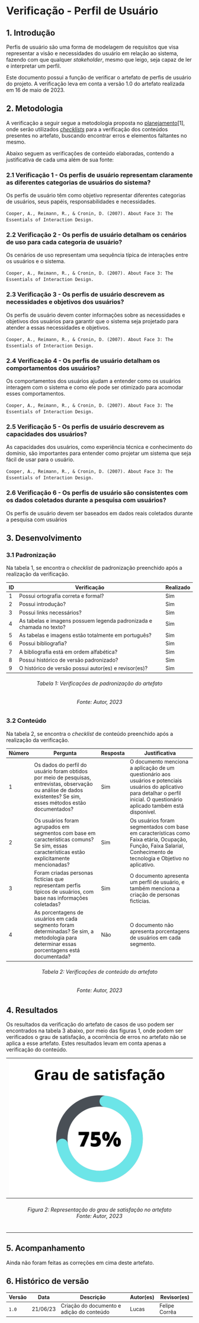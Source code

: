 # Verificação - Perfil de Usuário

## 1. Introdução
Perfis de usuário são uma forma de modelagem de requisitos que visa representar a visão e necessidades do usuário em relação ao sistema, fazendo com que qualquer _stakeholder_, mesmo que leigo, seja capaz de ler e interpretar um perfil.

Este documento possui a função de verificar o artefato de perfis de usuário do projeto. A verificação leva em conta a versão 1.0 do artefato realizada em 16 de maio de 2023.

## 2. Metodologia
A verificação a seguir segue a metodologia proposta no [planejamento](../planejamento.md)[1], onde serão utilizados _[checklists](../../planejamento/glossario.md#Checklist)_ para a verificação dos conteúdos presentes no artefato, buscando encontrar erros e elementos faltantes no mesmo.

Abaixo seguem as verificações de conteúdo elaboradas, contendo a justificativa de cada uma além de sua fonte:

### 2.1 Verificação 1 - Os perfis de usuário representam claramente as diferentes categorias de usuários do sistema?

Os perfis de usuário têm como objetivo representar diferentes categorias de usuários, seus papéis, responsabilidades e necessidades. 

`Cooper, A., Reimann, R., & Cronin, D. (2007). About Face 3: The Essentials of Interaction Design.`

### 2.2 Verificação 2 - Os perfis de usuário detalham os cenários de uso para cada categoria de usuário?

Os cenários de uso representam uma sequência típica de interações entre os usuários e o sistema.

`Cooper, A., Reimann, R., & Cronin, D. (2007). About Face 3: The Essentials of Interaction Design.`

### 2.3 Verificação 3 - Os perfis de usuário descrevem as necessidades e objetivos dos usuários?

Os perfis de usuário devem conter informações sobre as necessidades e objetivos dos usuários para garantir que o sistema seja projetado para atender a essas necessidades e objetivos.

`Cooper, A., Reimann, R., & Cronin, D. (2007). About Face 3: The Essentials of Interaction Design.`

### 2.4 Verificação 4 - Os perfis de usuário detalham os comportamentos dos usuários?

Os comportamentos dos usuários ajudam a entender como os usuários interagem com o sistema e como ele pode ser otimizado para acomodar esses comportamentos.

`Cooper, A., Reimann, R., & Cronin, D. (2007). About Face 3: The Essentials of Interaction Design.`

### 2.5 Verificação 5 - Os perfis de usuário descrevem as capacidades dos usuários?

As capacidades dos usuários, como experiência técnica e conhecimento do domínio, são importantes para entender como projetar um sistema que seja fácil de usar para o usuário.

`Cooper, A., Reimann, R., & Cronin, D. (2007). About Face 3: The Essentials of Interaction Design.`

### 2.6 Verificação 6 - Os perfis de usuário são consistentes com os dados coletados durante a pesquisa com usuários?

Os perfis de usuário devem ser baseados em dados reais coletados durante a pesquisa com usuários

## 3. Desenvolvimento

### 3.1 Padronização

Na tabela 1, se encontra o _checklist_ de padronização preenchido após a realização da verificação.

| ID | Verificação                                                          | Realizado |
|----|----------------------------------------------------------------------|-----------|
| 1  | Possui ortografia correta e formal?                                  | Sim       |
| 2  | Possui introdução?                                                   | Sim       |
| 3  | Possui links necessários?                                            | Sim       |
| 4  | As tabelas e imagens possuem legenda padronizada e chamada no texto? | Sim       |
| 5  | As tabelas e imagens estão totalmente em português?                  | Sim       |
| 6  | Possui bibliografia?                                                 | Sim       |
| 7  | A bibliografia está em ordem alfabética?                             | Sim       |
| 8  | Possui histórico de versão padronizado?                              | Sim       |
| 9  | O histórico de versão possui autor(es) e revisor(es)?                | Sim       |

<h6 align = "center"> Tabela 1: Verificações de padronização do artefato</h6>
<h6 align = "center"> Fonte: Autor, 2023 </h6>

### 3.2 Conteúdo

Na tabela 2, se encontra o _checklist_ de conteúdo preenchido após a realização da verificação.

| Número | Pergunta | Resposta | Justificativa |
|--------|----------|----------|---------------|
| 1      | Os dados do perfil do usuário foram obtidos por meio de pesquisas, entrevistas, observação ou análise de dados existentes? Se sim, esses métodos estão documentados? | Sim | O documento menciona a aplicação de um questionário aos usuários e potenciais usuários do aplicativo para detalhar o perfil inicial. O questionário aplicado também está disponível. |
| 2      | Os usuários foram agrupados em segmentos com base em características comuns? Se sim, essas características estão explicitamente mencionadas? | Sim | Os usuários foram segmentados com base em características como Faixa etária, Ocupação, Função, Faixa Salarial, Conhecimento de tecnologia e Objetivo no aplicativo. |
| 3      | Foram criadas personas fictícias que representam perfis típicos de usuários, com base nas informações coletadas? | Sim | O documento apresenta um perfil de usuário, e também menciona a criação de personas fictícias. |
| 4      | As porcentagens de usuários em cada segmento foram determinadas? Se sim, a metodologia para determinar essas porcentagens está documentada? | Não | O documento não apresenta porcentagens de usuários em cada segmento. |

<h6 align = "center"> Tabela 2: Verificações de conteúdo do artefato</h6>
<h6 align = "center"> Fonte: Autor, 2023 </h6>

## 4. Resultados

Os resultados da verificação do artefato de casos de uso podem ser encontrados na tabela 3 abaixo, por meio das figuras 1, onde podem ser verificados o grau de satisfação, a ocorrência de erros no artefato não se aplica a esse artefato. Estes resultados levam em conta apenas a verificação do conteúdo.

<center>

| ![Representação do grau de satisfação no artefato](../assets/analise/graficoSatisfacaoPerfil.png) |
| ----------------------------------------------------------------------------------------------------- |
| <h6 align="center">Figura 2: Representação do grau de satisfação no artefato<br>Fonte: Autor, 2023</h6> |

</center>

## 5. Acompanhamento

Ainda não foram feitas as correções em cima deste artefato.

## 6. Histórico de versão

| Versão | Data | Descrição | Autor(es) | Revisor(es) |
|--|--|--|--|--|
| `1.0` | 21/06/23 | Criação do documento e adição do conteúdo | Lucas | Felipe Corrêa |


